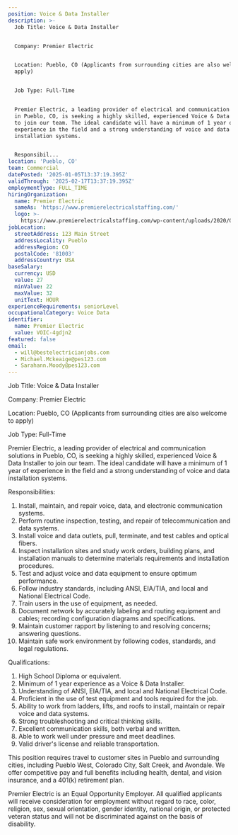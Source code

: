 ```yaml
---
position: Voice & Data Installer
description: >-
  Job Title: Voice & Data Installer


  Company: Premier Electric


  Location: Pueblo, CO (Applicants from surrounding cities are also welcome to
  apply)


  Job Type: Full-Time


  Premier Electric, a leading provider of electrical and communication solutions
  in Pueblo, CO, is seeking a highly skilled, experienced Voice & Data Installer
  to join our team. The ideal candidate will have a minimum of 1 year of
  experience in the field and a strong understanding of voice and data
  installation systems.


  Responsibil...
location: 'Pueblo, CO'
team: Commercial
datePosted: '2025-01-05T13:37:19.395Z'
validThrough: '2025-02-17T13:37:19.395Z'
employmentType: FULL_TIME
hiringOrganization:
  name: Premier Electric
  sameAs: 'https://www.premierelectricalstaffing.com/'
  logo: >-
    https://www.premierelectricalstaffing.com/wp-content/uploads/2020/05/Premier-Electrical-Staffing-logo.png
jobLocation:
  streetAddress: 123 Main Street
  addressLocality: Pueblo
  addressRegion: CO
  postalCode: '81003'
  addressCountry: USA
baseSalary:
  currency: USD
  value: 27
  minValue: 22
  maxValue: 32
  unitText: HOUR
experienceRequirements: seniorLevel
occupationalCategory: Voice Data
identifier:
  name: Premier Electric
  value: VOIC-4gdjn2
featured: false
email:
  - will@bestelectricianjobs.com
  - Michael.Mckeaige@pes123.com
  - Sarahann.Moody@pes123.com
---
```




Job Title: Voice & Data Installer

Company: Premier Electric

Location: Pueblo, CO (Applicants from surrounding cities are also welcome to apply)

Job Type: Full-Time

Premier Electric, a leading provider of electrical and communication solutions in Pueblo, CO, is seeking a highly skilled, experienced Voice & Data Installer to join our team. The ideal candidate will have a minimum of 1 year of experience in the field and a strong understanding of voice and data installation systems.

Responsibilities:

1. Install, maintain, and repair voice, data, and electronic communication systems.
2. Perform routine inspection, testing, and repair of telecommunication and data systems.
3. Install voice and data outlets, pull, terminate, and test cables and optical fibers.
4. Inspect installation sites and study work orders, building plans, and installation manuals to determine materials requirements and installation procedures.
5. Test and adjust voice and data equipment to ensure optimum performance.
6. Follow industry standards, including ANSI, EIA/TIA, and local and National Electrical Code.
7. Train users in the use of equipment, as needed.
8. Document network by accurately labeling and routing equipment and cables; recording configuration diagrams and specifications.
9. Maintain customer rapport by listening to and resolving concerns; answering questions.
10. Maintain safe work environment by following codes, standards, and legal regulations.

Qualifications:

1. High School Diploma or equivalent.
2. Minimum of 1 year experience as a Voice & Data Installer.
3. Understanding of ANSI, EIA/TIA, and local and National Electrical Code.
4. Proficient in the use of test equipment and tools required for the job.
5. Ability to work from ladders, lifts, and roofs to install, maintain or repair voice and data systems.
6. Strong troubleshooting and critical thinking skills.
7. Excellent communication skills, both verbal and written.
8. Able to work well under pressure and meet deadlines.
9. Valid driver's license and reliable transportation.

This position requires travel to customer sites in Pueblo and surrounding cities, including Pueblo West, Colorado City, Salt Creek, and Avondale. We offer competitive pay and full benefits including health, dental, and vision insurance, and a 401(k) retirement plan.

Premier Electric is an Equal Opportunity Employer. All qualified applicants will receive consideration for employment without regard to race, color, religion, sex, sexual orientation, gender identity, national origin, or protected veteran status and will not be discriminated against on the basis of disability.
